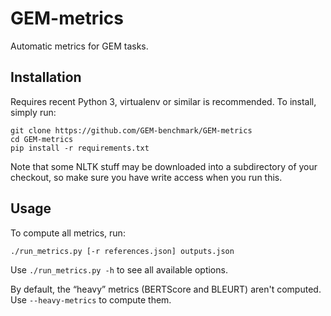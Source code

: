 GEM-metrics
===========
Automatic metrics for GEM tasks.

Installation
------------

Requires recent Python 3, virtualenv or similar is recommended. To install, simply run:
```
git clone https://github.com/GEM-benchmark/GEM-metrics
cd GEM-metrics
pip install -r requirements.txt
```

Note that some NLTK stuff may be downloaded into a subdirectory of your checkout, so make sure you have write access when you run this.

Usage
-----

To compute all metrics, run:
```
./run_metrics.py [-r references.json] outputs.json
```

Use `./run_metrics.py -h` to see all available options.

By default, the “heavy” metrics (BERTScore and BLEURT) aren't computed. Use `--heavy-metrics` to compute them.
